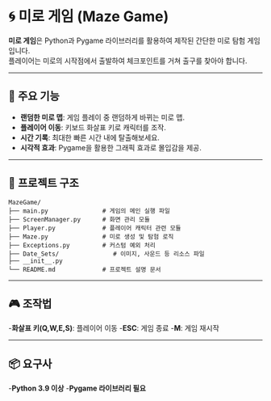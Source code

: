 # 🌀 미로 게임 (Maze Game)

**미로 게임**은 Python과 Pygame 라이브러리를 활용하여 제작된 간단한 미로 탐험 게임입니다.  
플레이어는 미로의 시작점에서 출발하여 체크포인트를 거쳐 출구를 찾아야 합니다.

---

## 📜 주요 기능
- **랜덤한 미로 맵**: 게임 플레이 중 랜덤하게 바뀌는 미로 맵.
- **플레이어 이동**: 키보드 화살표 키로 캐릭터를 조작.
- **시간 기록**: 최대한 빠른 시간 내에 탈출해보세요.
- **시각적 효과**: Pygame을 활용한 그래픽 효과로 몰입감을 제공.

---

## 📂 프로젝트 구조
```plaintext
MazeGame/
├── main.py               # 게임의 메인 실행 파일
├── ScreenManager.py      # 화면 관리 모듈
├── Player.py             # 플레이어 캐릭터 관련 모듈
├── Maze.py               # 미로 생성 및 탐험 로직
├── Exceptions.py         # 커스텀 예외 처리
├── Date_Sets/               # 이미지, 사운드 등 리소스 파일
├── __init__.py               
└── README.md             # 프로젝트 설명 문서
```
---

## 🎮 조작법
-**화살표 키(Q,W,E,S)**: 플레이어 이동
-**ESC**: 게임 종료
-**M**: 게임 재시작

---

## 📦 요구사
-**Python 3.9 이상**
-**Pygame 라이브러리 필요**
